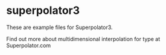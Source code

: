 superpolator3
=============

These are example files for Superpolator3.

Find out more about multidimensional interpolation for type at Superpolator.com

